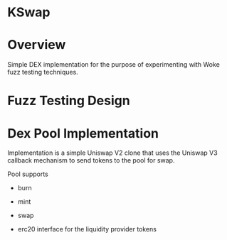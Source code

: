 

# KSwap

# Overview

Simple DEX implementation for the purpose of experimenting with Woke fuzz testing techniques. 





# Fuzz Testing Design







# Dex Pool Implementation

Implementation is a simple Uniswap V2 clone that uses the Uniswap V3 callback mechanism to send tokens to the pool for swap. 



Pool supports



* burn

* mint

* swap

* erc20 interface for the liquidity provider tokens


